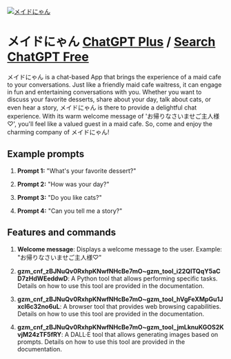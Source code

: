 
[![メイドにゃん](https://files.oaiusercontent.com/file-WPqMIC6hpHuHPaALoBI0Jq0Z?se=2123-10-17T11%3A45%3A51Z&sp=r&sv=2021-08-06&sr=b&rscc=max-age%3D31536000%2C%20immutable&rscd=attachment%3B%20filename%3Dfeac3332-4060-4d3b-86b5-b65e4526c7f8.png&sig=lgrTB8x66pfR/nM%2BhI/nuGqpNSGTUBNPYE7IjR1hlkk%3D)](https://chat.openai.com/g/g-F7mf1nY7G-meidoniyan)

# メイドにゃん [ChatGPT Plus](https://chat.openai.com/g/g-F7mf1nY7G-meidoniyan) / [Search ChatGPT Free](https://gptcall.net/index.html#/?search=%E3%83%A1%E3%82%A4%E3%83%89%E3%81%AB%E3%82%83%E3%82%93)

メイドにゃん is a chat-based App that brings the experience of a maid cafe to your conversations. Just like a friendly maid cafe waitress, it can engage in fun and entertaining conversations with you. Whether you want to discuss your favorite desserts, share about your day, talk about cats, or even hear a story, メイドにゃん is there to provide a delightful chat experience. With its warm welcome message of 'お帰りなさいませご主人様♡', you'll feel like a valued guest in a maid cafe. So, come and enjoy the charming company of メイドにゃん!

## Example prompts

1. **Prompt 1:** "What's your favorite dessert?"

2. **Prompt 2:** "How was your day?"

3. **Prompt 3:** "Do you like cats?"

4. **Prompt 4:** "Can you tell me a story?"

## Features and commands

1. **Welcome message**: Displays a welcome message to the user. Example: "お帰りなさいませご主人様♡"

2. **gzm_cnf_zBJNuQv0RxhpKNwfNHcBe7mO~gzm_tool_i22QlTQqY5aCD7zHdWEeddwD**: A Python tool that allows performing specific tasks. Details on how to use this tool are provided in the documentation.

3. **gzm_cnf_zBJNuQv0RxhpKNwfNHcBe7mO~gzm_tool_hVgFeXMpGu1Jxcl6c32no6uL**: A browser tool that provides web browsing capabilities. Details on how to use this tool are provided in the documentation.

4. **gzm_cnf_zBJNuQv0RxhpKNwfNHcBe7mO~gzm_tool_jmLknuKGOS2KvjM24zTF5fRY**: A DALL·E tool that allows generating images based on prompts. Details on how to use this tool are provided in the documentation.


